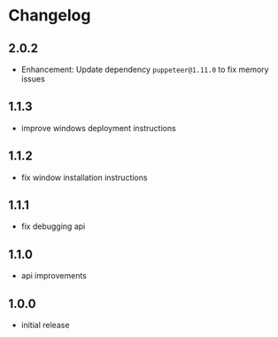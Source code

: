 # Changelog

## 2.0.2
* Enhancement: Update dependency `puppeteer@1.11.0` to fix memory issues

## 1.1.3
* improve windows deployment instructions

## 1.1.2
* fix window installation instructions

## 1.1.1
* fix debugging api

## 1.1.0
* api improvements

## 1.0.0

* initial release
